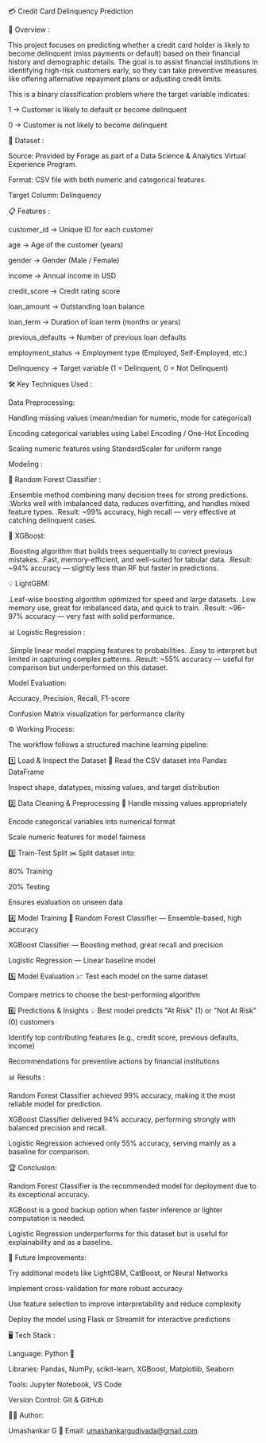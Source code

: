 💳 Credit Card Delinquency Prediction 

📌 Overview : 

This project focuses on predicting whether a credit card holder is likely to become delinquent (miss payments or default) based on their financial history and demographic details.
The goal is to assist financial institutions in identifying high-risk customers early, so they can take preventive measures like offering alternative repayment plans or adjusting credit limits.

This is a binary classification problem where the target variable indicates:

1 → Customer is likely to default or become delinquent

0 → Customer is not likely to become delinquent

📂 Dataset : 

Source: Provided by Forage as part of a Data Science & Analytics Virtual Experience Program.

Format: CSV file with both numeric and categorical features.

Target Column: Delinquency

📋 Features :

customer_id → Unique ID for each customer

age → Age of the customer (years)

gender → Gender (Male / Female)

income → Annual income in USD

credit_score → Credit rating score

loan_amount → Outstanding loan balance

loan_term → Duration of loan term (months or years)

previous_defaults → Number of previous loan defaults

employment_status → Employment type (Employed, Self-Employed, etc.)

Delinquency → Target variable (1 = Delinquent, 0 = Not Delinquent)

🛠️ Key Techniques Used :

Data Preprocessing:

Handling missing values (mean/median for numeric, mode for categorical)

Encoding categorical variables using Label Encoding / One-Hot Encoding

Scaling numeric features using StandardScaler for uniform range

Modeling :

🌲 Random Forest Classifier :

.Ensemble method combining many decision trees for strong predictions.
.Works well with imbalanced data, reduces overfitting, and handles mixed feature types.
.Result: ~99% accuracy, high recall — very effective at catching delinquent cases.

🚀 XGBoost:

.Boosting algorithm that builds trees sequentially to correct previous mistakes.
.Fast, memory-efficient, and well-suited for tabular data.
.Result: ~94% accuracy — slightly less than RF but faster in predictions.


💡 LightGBM:

.Leaf-wise boosting algorithm optimized for speed and large datasets.
.Low memory use, great for imbalanced data, and quick to train.
.Result: ~96–97% accuracy — very fast with solid performance.

📊 Logistic Regression :

.Simple linear model mapping features to probabilities.
.Easy to interpret but limited in capturing complex patterns.
.Result: ~55% accuracy — useful for comparison but underperformed on this dataset.


Model Evaluation:

Accuracy, Precision, Recall, F1-score

Confusion Matrix visualization for performance clarity

⚙️ Working Process: 

The workflow follows a structured machine learning pipeline:

1️⃣ Load & Inspect the Dataset 📂
Read the CSV dataset into Pandas DataFrame

Inspect shape, datatypes, missing values, and target distribution

2️⃣ Data Cleaning & Preprocessing 🧹
Handle missing values appropriately

Encode categorical variables into numerical format

Scale numeric features for model fairness

3️⃣ Train-Test Split ✂️
Split dataset into:

80% Training

20% Testing

Ensures evaluation on unseen data

4️⃣ Model Training 🤖
Random Forest Classifier — Ensemble-based, high accuracy

XGBoost Classifier — Boosting method, great recall and precision

Logistic Regression — Linear baseline model

5️⃣ Model Evaluation 📈
Test each model on the same dataset

Compare metrics to choose the best-performing algorithm

6️⃣ Predictions & Insights 💡
Best model predicts "At Risk" (1) or "Not At Risk" (0) customers

Identify top contributing features (e.g., credit score, previous defaults, income)

Recommendations for preventive actions by financial institutions


📊 Results :

Random Forest Classifier achieved 99% accuracy, making it the most reliable model for prediction.

XGBoost Classifier delivered 94% accuracy, performing strongly with balanced precision and recall.

Logistic Regression achieved only 55% accuracy, serving mainly as a baseline for comparison.


🏆 Conclusion:

Random Forest Classifier is the recommended model for deployment due to its exceptional accuracy.

XGBoost is a good backup option when faster inference or lighter computation is needed.

Logistic Regression underperforms for this dataset but is useful for explainability and as a baseline.

🚀 Future Improvements:

Try additional models like LightGBM, CatBoost, or Neural Networks

Implement cross-validation for more robust accuracy

Use feature selection to improve interpretability and reduce complexity

Deploy the model using Flask or Streamlit for interactive predictions

🖥️ Tech Stack :

Language: Python 🐍

Libraries: Pandas, NumPy, scikit-learn, XGBoost, Matplotlib, Seaborn

Tools: Jupyter Notebook, VS Code

Version Control: Git & GitHub

👨‍💻 Author:

Umashankar G
📧 Email: umashankargudivada@gmail.com

